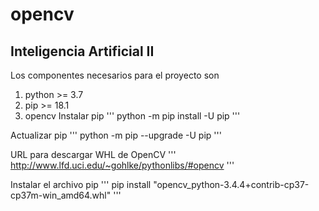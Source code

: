 # opencv 
## Inteligencia Artificial II

Los componentes necesarios para el proyecto son 

1. python >= 3.7
1. pip >= 18.1
1. opencv 
Instalar pip
'''
python -m pip install -U pip
'''

Actualizar pip
'''
python -m pip --upgrade -U pip
'''


URL para descargar WHL de OpenCV
'''
http://www.lfd.uci.edu/~gohlke/pythonlibs/#opencv
'''

Instalar el archivo pip
'''
pip install "opencv_python-3.4.4+contrib-cp37-cp37m-win_amd64.whl"
'''